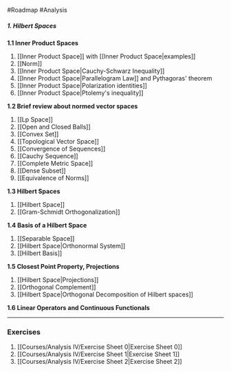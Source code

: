 #Roadmap #Analysis 

##### 1. Hilbert Spaces
**1.1 Inner Product Spaces**
1. [[Inner Product Space]] with [[Inner Product Space|examples]]
3. [[Norm]]
4. [[Inner Product Space|Cauchy-Schwarz Inequality]]
5. [[Inner Product Space|Parallelogram Law]] and Pythagoras' theorem
6. [[Inner Product Space|Polarization identities]]
7. [[Inner Product Space|Ptolemy's inequality]]

**1.2 Brief review about normed vector spaces**
1. [[Lp Space]]
7. [[Open and Closed Balls]]
8. [[Convex Set]]
9. [[Topological Vector Space]]
10. [[Convergence of Sequences]]
11. [[Cauchy Sequence]]
12. [[Complete Metric Space]]
13. [[Dense Subset]]
14. [[Equivalence of Norms]]

**1.3 Hilbert Spaces**
1. [[Hilbert Space]]
2. [[Gram-Schmidt Orthogonalization]]

**1.4 Basis of a Hilbert Space**
1. [[Separable Space]]
2. [[Hilbert Space|Orthonormal System]]
3. [[Hilbert Basis]]

**1.5 Closest Point Property, Projections**
1. [[Hilbert Space|Projections]]
2. [[Orthogonal Complement]]
3. [[Hilbert Space|Orthogonal Decomposition of Hilbert spaces]]

**1.6 Linear Operators and Continuous Functionals**

---
### Exercises
1. [[Courses/Analysis IV/Exercise Sheet 0|Exercise Sheet 0]]
2. [[Courses/Analysis IV/Exercise Sheet 1|Exercise Sheet 1]]
3. [[Courses/Analysis IV/Exercise Sheet 2|Exercise Sheet 2]]